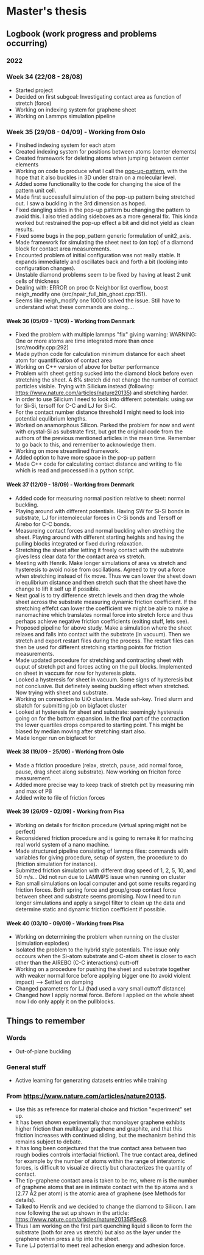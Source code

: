 # Master's thesis

## Logbook (work progress and problems occurring)
### 2022
### Week 34 (22/08 - 28/08)
- Started project 
- Decided on first subgoal: Investigating contact area as function of stretch (force)
- Working on indexing system for graphene sheet 
- Working on Lammps simulation pipeline

### Week 35 (29/08 - 04/09) - Working from Oslo
- Finsihed indexing system for each atom
- Created indexing system for positions between atoms (center elements)
- Created framework for deleting atoms when jumping between center elements 
- Working on code to produce what I call the [pop-up-pattern](https://www.seas.harvard.edu/news/2017/02/new-pop-strategy-inspired-cuts-not-folds), with the hope that it also buckles in 3D under strain on a molecular level.
- Added some functionality to the code for changing the sice of the pattern unit cell.
- Made first successfull simulation of the pop-up pattern being stretched out. I saw a buckling in the 3rd dimension as hoped.
- Fixed dangling sides in the pop-up pattern bu changing the pattern to avoid this. I also tried adding sideboxes as a more general fix. This kinda worked but restrained the pop-up effect a bit and did not yield as clean results.
- Fixed some bugs in the pop_pattern generic formulation of unit2_axis.
- Made framework for simulating the sheet next to (on top) of a diamond block for contact area measurements.  
- Encounted problem of initial configuration was not really stable. It expands immediately and oscillates back and forth a bit (looking into configuration changes).
- Unstable diamond problems seem to be fixed by having at least 2 unit cells of thickness
- Dealing with: ERROR on proc 0: Neighbor list overflow, boost neigh_modify one (src/npair_full_bin_ghost.cpp:151). 
- Seems like neigh_modify one 10000 solved the issue. Still have to understand what these commands are doing....


#### Week 36 (05/09 - 11/09) - Working from Denmark 
- Fixed the problem with multiple lammps "fix" giving warning: WARNING: One or more atoms are time integrated more than once (src/modify.cpp:292)
- Made python code for calculation minimum distance for each sheet atom for quantification of contact area
- Working on C++ version of above for better performance 
- Problem with sheet getting sucked into the diamond block before even stretching the sheet. A 8% stretch did not change the number of contact particles visible. Trying with Silicium instead (following: https://www.nature.com/articles/nature20135) and stretching harder. 
- In order to use Silicium I need to look into different potentials: using sw for Si-Si, tersoff for C-C and LJ for Si-C.
- For the contact number distance threshold I might need to look into potential equlibrium lengths. 
- Worked on anamorphous Silicon. Parked the problem for now and went with crystal-Si as substrate first, but got the original code from the authors of the previous mentioned articles in the mean time. Remember to go back to this, and remember to acknowledge them. 
- Working on more streamlined framework.
- Added option to have more space in the pop-up pattern
- Made C++ code for calculating contact distance and writing to file which is read and processed in a python script.



#### Week 37 (12/09 - 18/09) - Working from Denmark 
- Added code for measuring normal position relative to sheet: normal buckling.
- Playing around with different potentials. Having SW for Si-Si bonds in substrate, LJ for intemolecular forces in C-Si bonds and Tersoff or Airebo for C-C bonds.
- Measureing contact forces and normal buckling when strething the sheet. Playing around with different starting heights and having the pulling blocks integrated or fixed during relaxation. 
- Stretching the sheet after letting it freely contact with the substrate gives less clear data for the contact area vs stretch. 
- Meeting with Henrik. Make longer simulations of area vs stretch and hysteresis to avoid noise from oscillations. Agreed to try out a force when stretching instead of fix move. Thus we can lower the sheet down in equlibrium distance and then stretch such that the sheet have the change to lift it self up if possible. 
- Next goal is to try difference stretch levels and then drag the whole sheet across the substrate measuring dynamic friction coefficient. If the stretching effefct can lower the coefficient we might be able to make a nanomachine which translates normal force into stretch force and thus perhaps achieve negative friction coefficients (exiting stuff, lets see).
- Proposed pipeline for above study. Make a simulation where the sheet relaxes and falls into contact with the substrate (in vacuum). Then we stretch and export restart files during the process. The restart files can then be used for different stretching starting points for friction measurements. 
- Made updated procedure for stretching and contracting sheet with ouput of stretch pct and forces acting on the pull blocks. Implemented on sheet in vaccum for now for hysteresis plots.
- Looked a hysteresis for sheet in vacuum. Some signs of hysteresis but not conclusive. But definetely seeing buckling effect when stretched. Now trying with sheet and substrate.
- Working on connection to UiO clusters. Made ssh-key. Tried slurm and sbatch for submitting job on bigfacet cluster
- Looked at hysteresis for sheet and substrate: seemingly hysteresis going on for the bottom expansion. In the final part of the contraction the lower quartiles drops compared to starting point. This might be biased by median moving after stretching start also.
- Made longer run on bigfacet for 


#### Week 38 (19/09 - 25/09) - Working from Oslo
- Made a friction procedure (relax, stretch, pause, add normal force, pause, drag sheet along substrate). Now working on friciton force measurement.
- Added more precise way to keep track of stretch pct by measuring min and max of PB
- Added write to file of friction forces 


#### Week 39 (26/09 - 02/09) - Working from Pisa
- Working on details for friciton procedure (virtual spring might not be perfect)
- Reconsidered friction procedure and is going to remake it for mathcing real world system of a nano machine. 
- Made structured pipeline consisting of lammps files: commands with variables for giving procedure, setup of system, the procedure to do (friction simulation for instance).
- Submitted friction simulation with different drag speed of 1, 2, 5, 10, and 50 m/s... Did not run due to LAMMPS issue when running on cluster
- Ran small simulations on local computer and got some results regarding friction forces. Both spring force and group/group contact force between sheet and substrate seems promising. Now I need to run longer simulations and apply a savgol filter to clean up the data and determine static and dynamic friction coefficient if possible.


#### Week 40 (03/10 - 09/09) - Working from Pisa
- Working on determining the problem when running on the cluster (simulation explodes)
- Isolated the problem to the hybrid style potentials. The issue only occours when the Si-atom substrate and C-atom sheet is closer to each other than the AIREBO (C-C interactions) cutt-off
- Working on a procedure for pushing the sheet and substrate together with weaker normal force before applying bigger one (to avoid violent impact) --> Settled on damping 
- Changed parameters for LJ (had used a vary small cuttoff distance)
- Changed how I apply normal force. Before I applied on the whole sheet now I do only apply it on the pullblocks.



## Things to remember 

### Words
- Out-of-plane buckling

### General stuff
- Active learning for generating datasets entries while training


### From https://www.nature.com/articles/nature20135. 
- Use this as reference for material choice and friction "experiment" set up. 
 - It has been shown experimentally that monolayer graphene exhibits higher friction than multilayer graphene and graphite, and that this friction increases with continued sliding, but the mechanism behind this remains subject to debate.
 -  It has long been conjectured that the true contact area between two rough bodies controls interfacial friction1. The true contact area, defined for example by the number of atoms within the range of interatomic forces, is difficult to visualize directly but characterizes the quantity of contact.
 - The tip–graphene contact area is taken
to be ms, where m is the number of graphene atoms that are in intimate contact with the tip atoms and s (2.77 Å2 per atom) is the atomic area of graphene (see Methods for details).
- Talked to Henrik and we decided to change the diamond to Silicon. I am now following the set up shown in the article: https://www.nature.com/articles/nature20135#Sec8.
- Thus I am working on the first part quenching liquid silicon to form the substrate (both for area vs stretch) but also as the layer under the graphene when press a tip into the sheet.
- Tune LJ potential to meet real adhesion energy and adhesion force. 